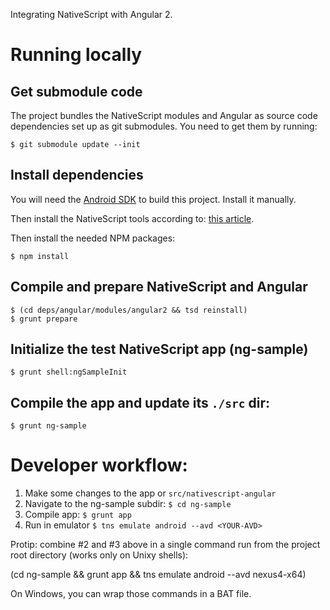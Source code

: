 Integrating NativeScript with Angular 2.

# Running locally


## Get submodule code

The project bundles the NativeScript modules and Angular as source code dependencies set up as git submodules. You need to get them by running:

```
$ git submodule update --init
```

## Install dependencies

You will need the [Android SDK](https://developer.android.com/sdk/) to build this project. Install it manually.

Then install the NativeScript tools according to: [this article](http://docs.nativescript.org/setup/quick-setup).

Then install the needed NPM packages:

```
$ npm install
```

## Compile and prepare NativeScript and Angular

```
$ (cd deps/angular/modules/angular2 && tsd reinstall)
$ grunt prepare
```

## Initialize the test NativeScript app (ng-sample)

```
$ grunt shell:ngSampleInit
```

## Compile the app and update its `./src` dir:

```
$ grunt ng-sample
```

# Developer workflow:

1. Make some changes to the app or `src/nativescript-angular`
2. Navigate to the ng-sample subdir: `$ cd ng-sample`
2. Compile app: `$ grunt app`
3. Run in emulator `$ tns emulate android --avd <YOUR-AVD>`

Protip: combine #2 and #3 above in a single command run from the project root directory (works only on Unixy shells):

(cd ng-sample && grunt app && tns emulate android --avd nexus4-x64)

On Windows, you can wrap those commands in a BAT file.

